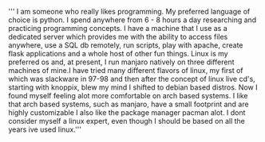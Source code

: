 ''' I am someone who really likes programming. My preferred language of choice
is python. I spend anywhere from 6 - 8 hours a day researching and practicing
programming concepts. I have a machine that I use as a dedicated server which
provides me with the ability to access files anywhere, use a SQL db remotely,
run scripts, play with apache, create flask applications and a whole host of
other fun things. Linux is my preferred os and, at present, I run manjaro
	natively on three different machines of mine.I have tried many different flavors
of linux, my first of which was slackware in 97-98 and then after the concept
of linux live cd's, starting with knoppix, blew my mind I shifted to debian
based distros. Now I found myself feeling alot more comfortable on arch based
systems. I like that arch based systems, such as manjaro, have a small footprint
and are highly customizable I also like the package manager pacman alot.
I dont consider myself a linux expert, even though I should be based on all the
years ive used linux.'''

